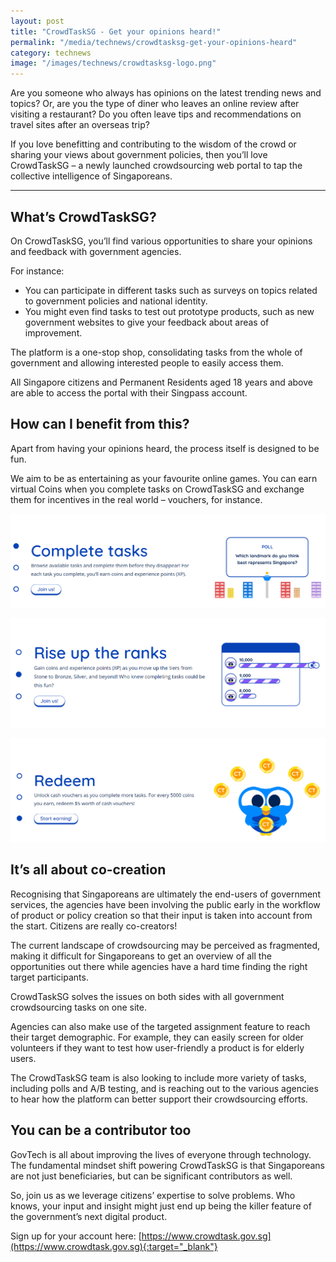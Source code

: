 ```yaml
---
layout: post
title: "CrowdTaskSG - Get your opinions heard!"
permalink: "/media/technews/crowdtasksg-get-your-opinions-heard"
category: technews
image: "/images/technews/crowdtasksg-logo.png"
---
```


Are you someone who always has opinions on the latest trending news and topics? Or, are you the type of diner who leaves an online review after visiting a restaurant? Do you often leave tips and recommendations on travel sites after an overseas trip? 

If you love benefitting and contributing to the wisdom of the crowd or sharing your views about government policies, then you’ll love CrowdTaskSG – a newly launched crowdsourcing web portal to tap the collective intelligence of Singaporeans. 

---

## What’s CrowdTaskSG?

On CrowdTaskSG, you’ll find various opportunities to share your opinions and feedback with government agencies.

For instance:
* You can participate in different tasks such as surveys on topics related to government policies and national identity.
* You might even find tasks to test out prototype products, such as new government websites to give your feedback about areas of improvement.

The platform is a one-stop shop, consolidating tasks from the whole of government and allowing interested people to easily access them. 

All Singapore citizens and Permanent Residents aged 18 years and above are able to access the portal with their Singpass account.

## How can I benefit from this? 

Apart from having your opinions heard, the process itself is designed to be fun. 

We aim to be as entertaining as your favourite online games. You can earn virtual Coins when you complete tasks on CrowdTaskSG and exchange them for incentives in the real world – vouchers, for instance. 

![Complete tasks](/images/technews/crowdtasksg-complete-tasks.png)

![Rise up the ranks](/images/technews/crowdtasksg-rise-up-the-ranks.png)

![Redeem](/images/technews/crowdtasksg-redeem.png)

## It’s all about co-creation

Recognising that Singaporeans are ultimately the end-users of government services, the agencies have been involving the public early in the workflow of product or policy creation so that their input is taken into account from the start. Citizens are really co-creators!

The current landscape of crowdsourcing may be perceived as fragmented, making it difficult for Singaporeans to get an overview of all the opportunities out there while agencies have a hard time finding the right target participants. 

CrowdTaskSG solves the issues on both sides with all government crowdsourcing tasks on one site. 

Agencies can also make use of the targeted assignment feature to reach their target demographic. For example, they can easily screen for older volunteers if they want to test how user-friendly a product is for elderly users. 

The CrowdTaskSG team is also looking to include more variety of tasks, including polls and A/B testing, and is reaching out to the various agencies to hear how the platform can better support their crowdsourcing efforts. 

## You can be a contributor too

GovTech is all about improving the lives of everyone through technology. The fundamental mindset shift powering CrowdTaskSG is that Singaporeans are not just beneficiaries, but can be significant contributors as well. 

So, join us as we leverage citizens’ expertise to solve problems. Who knows, your input and insight might just end up being the killer feature of the government’s next digital product. 

Sign up for your account here: [https://www.crowdtask.gov.sg](https://www.crowdtask.gov.sg){:target="_blank"}

